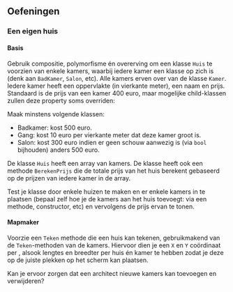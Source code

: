 ## Oefeningen

### Een eigen huis

#### Basis
Gebruik compositie, polymorfisme én overerving om een klasse ``Huis`` te voorzien van enkele kamers, waarbij iedere kamer een klasse op zich is (denk aan ``BadKamer``, ``Salon``, etc). Alle kamers erven over van de klasse ``Kamer``.
Iedere kamer heeft een oppervlakte (in vierkante meter), een naam en prijs. Standaard is de prijs van een kamer 400 euro, maar mogelijke child-klassen zullen deze property soms overriden:

Maak minstens volgende klassen:

* Badkamer: kost 500 euro.
* Gang: kost 10 euro per vierkante meter dat deze kamer groot is.
* Salon: kost 300 euro indien er geen schouw aanwezig is (via ``bool`` bijhouden) anders 500 euro.


De klasse ``Huis`` heeft een array van kamers. De klasse heeft ook een methode ``BerekenPrijs`` die de totale prijs van het huis berekent gebaseerd op de prijzen van iedere kamer in de array.

Test je klasse door enkele huizen te maken en er enkele kamers in te plaatsen (bepaal zelf hoe je de kamers aan het huis toevoegt: via een methode, constructor, etc) en vervolgens de prijs ervan te tonen.

#### Mapmaker

Voorzie een ``Teken`` methode die een huis kan tekenen, gebruikmakend van de ``Teken``-methoden van de kamers. Hiervoor dien je een ``X`` en ``Y`` coördinaat per , alsook lengtes en breedter per huis én kamer te hebben zodat je deze op de juiste plekken op het scherm kan plaatsen.

Kan je ervoor zorgen dat een architect nieuwe kamers kan toevoegen en verwijderen?
